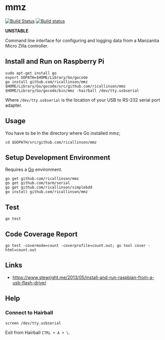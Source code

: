# mmz

[![Build Status](https://travis-ci.org/ricallinson/mmz.svg?branch=master)](https://travis-ci.org/ricallinson/mmz) [![Build status](https://ci.appveyor.com/api/projects/status/6v17dsgd08n8ieq7/branch/master?svg=true)](https://ci.appveyor.com/project/ricallinson/mmz/branch/master)

__UNSTABLE__

Command line interface for configuring and logging data from a Manzanita Micro Zilla controller.

## Install and Run on Raspberry Pi

    sudo apt-get install go
    export GOPATH=$HOME/Library/Go/gocode
    go install github.com/ricallinson/mmz
    $HOME/Library/Go/gocode/src/github.com/ricallinson/mmz
    $HOME/Library/Go/gocode/bin/mmz -hairball /dev/tty.usbserial

Where `/dev/tty.usbserial` is the location of your USB to RS-232 serial port adapter.

## Usage

You have to be in the directory where Go installed mmz;

    cd $GOPATH/src/github.com/ricallinson/mmz

## Setup Development Environment

Requires a [Go](https://golang.org/dl/) environment.

    go get github.com/ricallinson/mmz
    go get github.com/tarm/serial
    go get github.com/ricallinson/simplebdd
    go install github.com/ricallinson/mmz

## Test

    go test

## Code Coverage Report

    go test -covermode=count -coverprofile=count.out; go tool cover -html=count.out

## Links

* https://www.stewright.me/2013/05/install-and-run-raspbian-from-a-usb-flash-drive/

## Help

### Connect to Hairball

    screen /dev/tty.usbserial

Exit from Hairball `CTRL + A + \`.
